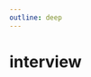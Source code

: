 ```yaml
---
outline: deep
---
```


# interview

<IV :data="markdownContent" />


<script setup>
import IV from './IV.vue'
import { ref } from 'vue';
import { data } from './index.data.mjs'
import { withBase } from 'vitepress'
import markdownit from 'markdown-it'
console.log(JSON.stringify(data,null,2))
const md = markdownit()
const markdownContent = ref('');

const filterHandle = (val) => {
  return val.filter(item => {
    if(item.items && item.items.length > 0){
      item.items = filterHandle(item.items) || []
      if(item.items?.length >  0){
        return true
      }
    }
    if(item.iv && item.iv.length > 0){
      return true
    }
    return false
  })
}

markdownContent.value = filterHandle(data)

</script>

